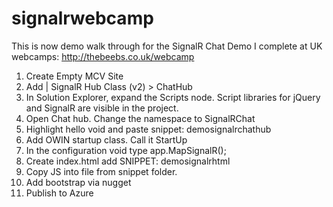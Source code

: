 # signalrwebcamp
This is now demo walk through for the SignalR Chat Demo I complete at UK webcamps: http://thebeebs.co.uk/webcamp


1.	Create Empty MCV Site
2.	Add | SignalR Hub Class (v2) > ChatHub
3.	In Solution Explorer, expand the Scripts node. Script libraries for jQuery and SignalR are visible in the project.
4.	Open Chat hub. Change the namespace to SignalRChat
5.	Highlight hello void and paste snippet: demosignalrchathub
6.	Add OWIN startup class. Call it StartUp
7.	In the configuration void type app.MapSignalR();
8.	Create index.html add SNIPPET: demosignalrhtml
9.	Copy JS into file from snippet folder.
10.	Add bootstrap via nugget
11.	Publish to Azure
